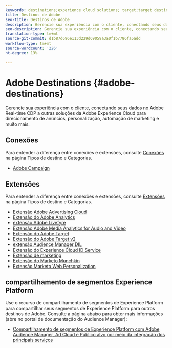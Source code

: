 ```yaml
---
keywords: destinations;experience cloud solutions; target;target destination; ad cloud; audience manager; audience manager destination
title: Destinos de Adobe
seo-title: Destinos de Adobe
description: Gerencie sua experiência com o cliente, conectando seus dados no Adobe Real-time CDP a outras soluções da Adobe Experience Cloud para segmentação de anúncios, personalização, automação de marketing e muito mais
seo-description: Gerencie sua experiência com o cliente, conectando seus dados no Adobe Real-time CDP a outras soluções da Adobe Experience Cloud para segmentação de anúncios, personalização, automação de marketing e muito mais
translation-type: tm+mt
source-git-commit: d1b87d696e113d229d69059a3a0f1b7786fa5add
workflow-type: tm+mt
source-wordcount: '226'
ht-degree: 13%

---
```



# Adobe Destinations {#adobe-destinations}

Gerencie sua experiência com o cliente, conectando seus dados no Adobe Real-time CDP a outras soluções da Adobe Experience Cloud para direcionamento de anúncios, personalização, automação de marketing e muito mais.

## Conexões

Para entender a diferença entre conexões e extensões, consulte [Conexões](/help/rtcdp/destinations/destination-types.md#connections) na página Tipos de destino e Categorias.

* [Adobe Campaign](/help/rtcdp/destinations/adobe-campaign-destination.md)

## Extensões

Para entender a diferença entre conexões e extensões, consulte [Extensões](/help/rtcdp/destinations/destination-types.md#extensions) na página Tipos de destino e Categorias.

* [Extensão Adobe Advertising Cloud](/help/rtcdp/destinations/adobe-advertising-cloud-extension.md)
* [Extensão do Adobe Analytics](/help/rtcdp/destinations/adobe-analytics-extension.md)
* [extensão Adobe Livefyre](/help/rtcdp/destinations/adobe-livefyre-extension.md)
* [Extensão Adobe Media Analytics for Audio and Video](/help/rtcdp/destinations/adobe-video-analytics-extension.md)
* [Extensão do Adobe Target](/help/rtcdp/destinations/adobe-target-extension.md)
* [Extensão do Adobe Target v2](/help/rtcdp/destinations/adobe-target-v2-extension.md)
* [extensão Audience Manager DIL](/help/rtcdp/destinations/aam-dil-extension.md)
* [Extensão do Experience Cloud ID Service](/help/rtcdp/destinations/adobe-ecid-extension.md)
* [Extensão de marketing](/help/rtcdp/destinations/marketo-extension.md)
* [Extensão do Marketo Munchkin](/help/rtcdp/destinations/marketo-munchkin-extension.md)
* [Extensão Marketo Web Personalization](/help/rtcdp/destinations/marketo-web-personalization-extension.md)

## compartilhamento de segmentos Experience Platform

Use o recurso de compartilhamento de segmentos de Experience Platform para compartilhar seus segmentos de Experience Platform para outros destinos de Adobe. Consulte a página abaixo para obter mais informações (abre no portal de documentação do Audience Manager):

* [Compartilhamento de segmentos de Experience Platform com Adobe Audience Manager, Ad Cloud e Público alvo por meio da integração dos principais serviços](https://docs.adobe.com/help/en/audience-manager/user-guide/implementation-integration-guides/integration-experience-platform/aam-aep-audience-sharing.html)